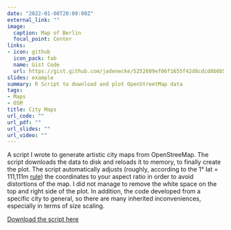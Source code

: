 ```yaml
---
date: "2022-01-08T20:00:00Z"
external_link: ""
image:
  caption: Map of Berlin
  focal_point: Center
links:
- icon: github
  icon_pack: fab
  name: Gist Code
  url: https://gist.github.com/jadenecke/5252609ef06f1655f42d8cdcd8b0b51e
slides: example
summary: R Script to download and plot OpenStreetMap data
tags:
- Maps
- OSM
title: City Maps
url_code: ""
url_pdf: ""
url_slides: ""
url_video: ""
---
```


A script I wrote to generate artistic city maps from OpenStreeMap. The script downloads the data to disk and reloads it to memory, to finally create the plot. The script automatically adjusts (roughly, according to the 1° lat = 111,111m [rule](https://gis.stackexchange.com/questions/2951/algorithm-for-offsetting-a-latitude-longitude-by-some-amount-of-meters)) the coordinates to your aspect ratio in order to avoid distortions of the map. I did not manage to remove the white space on the top and right side of the plot. In addition, the code developed from a specific city to general, so there are many inherited inconveniences, especially in terms of size scaling. 

[Download the script here](https://gist.github.com/jadenecke/5252609ef06f1655f42d8cdcd8b0b51e)